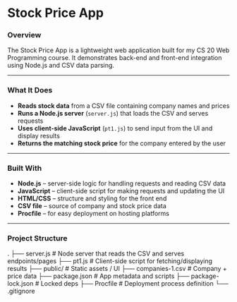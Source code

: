 # Stock Price App

### Overview
The Stock Price App is a lightweight web application built for my CS 20 Web Programming course. It demonstrates back-end and front-end integration using Node.js and CSV data parsing.

---

### What It Does
- **Reads stock data** from a CSV file containing company names and prices  
- **Runs a Node.js server** (`server.js`) that loads the CSV and serves requests  
- **Uses client-side JavaScript** (`pt1.js`) to send input from the UI and display results  
- **Returns the matching stock price** for the company entered by the user  

---

### Built With
- **Node.js** – server-side logic for handling requests and reading CSV data  
- **JavaScript** – client-side script for making requests and updating the UI  
- **HTML/CSS** – structure and styling for the front end  
- **CSV file** – source of company and stock price data  
- **Procfile** – for easy deployment on hosting platforms  

---

### Project Structure
.
├── server.js # Node server that reads the CSV and serves endpoints/pages
├── pt1.js # Client-side script for fetching/displaying results
├── public/ # Static assets / UI
├── companies-1.csv # Company + price data
├── package.json # App metadata and scripts
├── package-lock.json # Locked deps
├── Procfile # Deployment process definition
└── .gitignore
